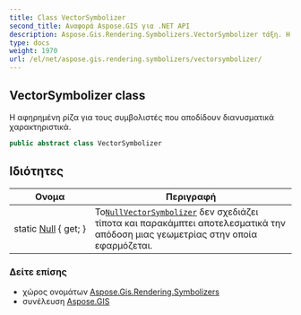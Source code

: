 ```yaml
---
title: Class VectorSymbolizer
second_title: Αναφορά Aspose.GIS για .NET API
description: Aspose.Gis.Rendering.Symbolizers.VectorSymbolizer τάξη. Η αφηρημένη ρίζα για τους συμβολιστές που αποδίδουν διανυσματικά χαρακτηριστικά.
type: docs
weight: 1970
url: /el/net/aspose.gis.rendering.symbolizers/vectorsymbolizer/
---
```

## VectorSymbolizer class

Η αφηρημένη ρίζα για τους συμβολιστές που αποδίδουν διανυσματικά χαρακτηριστικά.

```csharp
public abstract class VectorSymbolizer
```

## Ιδιότητες

| Ονομα | Περιγραφή |
| --- | --- |
| static [Null](../../aspose.gis.rendering.symbolizers/vectorsymbolizer/null/) { get; } | Το[`NullVectorSymbolizer`](../nullvectorsymbolizer/) δεν σχεδιάζει τίποτα και παρακάμπτει αποτελεσματικά την απόδοση μιας γεωμετρίας στην οποία εφαρμόζεται. |

### Δείτε επίσης

* χώρος ονομάτων [Aspose.Gis.Rendering.Symbolizers](../../aspose.gis.rendering.symbolizers/)
* συνέλευση [Aspose.GIS](../../)


